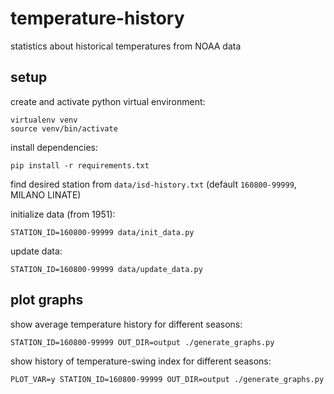 # temperature-history
statistics about historical temperatures from NOAA data

## setup
create and activate python virtual environment:
```
virtualenv venv
source venv/bin/activate
```

install dependencies:
```
pip install -r requirements.txt
```

find desired station from `data/isd-history.txt` (default `160800-99999`, MILANO LINATE)

initialize data (from 1951):
```
STATION_ID=160800-99999 data/init_data.py
```

update data:
```
STATION_ID=160800-99999 data/update_data.py
```
## plot graphs

show average temperature history for different seasons:
```
STATION_ID=160800-99999 OUT_DIR=output ./generate_graphs.py
```

show history of temperature-swing index for different seasons:
```
PLOT_VAR=y STATION_ID=160800-99999 OUT_DIR=output ./generate_graphs.py
```
